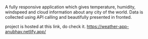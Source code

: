 
A fully responsive application which gives temperature, humidity, windspeed and cloud information about any city of the world.
Data is collected using API calling and beautifully presented in fronted.

project is hosted at this link, do check it.
https://weather-app-anubhav.netlify.app/
